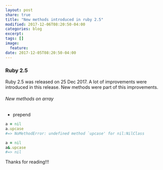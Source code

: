 ```yaml
---
layout: post
share: true
title: "New methods introduced in ruby 2.5"
modified: 2017-12-06T08:20:50-04:00
categories: blog
excerpt:
tags: []
image:
  feature:
date: 2017-12-05T08:20:50-04:00
---
```


### Ruby 2.5
Ruby 2.5 was released on 25 Dec 2017. A lot of improvements were introduced in this release. 
New methods were part of this improvements.

###### New methods on array

* prepend

```ruby
a = nil
a.upcase
#=> NoMethodError: undefined method `upcase' for nil:NilClass

a = nil
a&.upcase
#=> nil
```

Thanks for reading!!!
